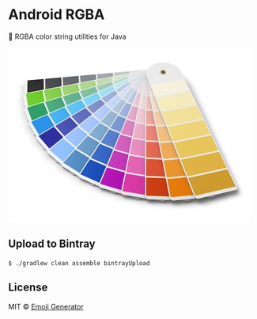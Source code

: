# Android RGBA

:art: RGBA color string utilities for Java

<img src="palette.jpg" width="490">

## Upload to Bintray

```
$ ./gradlew clean assemble bintrayUpload
```

## License

MIT &copy; [Emoji Generator](https://emoji.pine.moe/)
